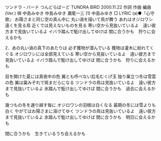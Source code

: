 
ツンドラ・バード
つんどらばーど
TUNDRA BIRD
2000.11.22
作詞  作曲  編曲 (Ver.)   唄
中島みゆき   中島みゆき   瀬尾一三 (1)
中島みゆき
□ LYRIC (a)●『心守歌』
お陽さまと同じ空の真ん中に
丸い渦を描いて鳥が舞う
あれはオジロワシ　遠くを見る鳥
近くでは見えないものを見る
寒い空から見抜いているよ　遠い彼方まで見抜いているよ
イバラ踏んで駈け出してゆけば
間に合うかも　狩りに会えるかも

2．あの丸い渦の真下のあたりは
必ず獲物が潜んでいる
獲物は灌木に紛れてくぐる
オジロワシには全部見えている
寒い空から見抜いているよ　遠い彼方まで見抜いているよ
イバラ踏んで駈け出してゆけば
間に合うかも　狩りに会えるかも

目を開けた夏には真夜中の色
翼とも呼べない尨毛むくげ玉
独り巣立つ冬は雪雲の色
翼は霙みぞれで斑まだらになる
ツンドラの鳥は見抜いているよ　遠い彼方まで見抜いているよ
氷踏んで駈け出してゆけば
間に合うかも　過去に会えるかも

幾つもの冬を通り越す毎に
オジロワシの羽根は白くなる
最期の冬には雪よりも白く
やがてはお陽さまに溶けてゆく
ツンドラの鳥は見抜いているよ　遠い彼方まで見抜いているよ
氷踏んで駈け出してゆけば
間に合うかも　明日に会えるかも

間に合うかも　生きているうち会えるかも